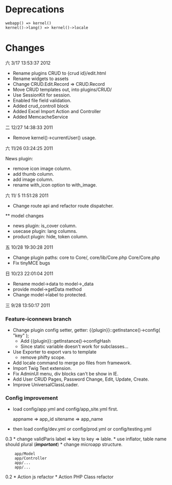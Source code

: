 
# Deprecations

    webapp() => kernel()
    kernel()->lang() => kernel()->locale

# Changes

六  3/17 13:53:37 2012

- Rename plugins CRUD to {crud id}/edit.html 
- Rename widgets to assets
- Change CRUD.Edit.Record => CRUD.Record 
- Move CRUD templates out, into plugins/CRUD/
- Use SessionKit for session.
- Enabled file field validation.
- Added crud_controll block
- Added Excel Import Action and Controller
- Added MemcacheService

二 12/27 14:38:33 2011

- Remove kernel()->currentUser() usage.

六 11/26 03:24:25 2011

News plugin:
- remove icon image column.
- add thumb column.
- add image column.
- rename with_icon option to with_image.

六 11/ 5 11:51:28 2011

- Change route api and refactor route dispatcher.

** model changes

- news plugin: is_cover column.
- usecase plugin: lang columns.
- product plugin: hide, token column.

五 10/28 19:30:28 2011

- Change plugin paths:  core to Core/,  core/lib/Core.php Core/Core.php
- Fix tinyMCE bugs

日 10/23 22:01:04 2011

- Rename model->data to model->_data
- provide model->getData method
- Change model->label to protected.

三  9/28 13:50:17 2011

### Feature-iconnews branch

- Change plugin config setter, getter: {{plugin}}::getInstance()->config( "key" );
  - Add {{plugin}}::getInstance()->configHash
  - Since static variable doesn't work for subclasses...
- Use Exporter to export vars to template
	- remove phifty scope.
- Add locale command to merge po files from framework.
- Import Twig Text extension.
- Fix AdminUI menu, div blocks can't be show in IE.
- Add User CRUD Pages, Password Change, Edit, Update, Create.
- Improve UniversalClassLoader.

### Config improvement
- load config/app.yml and config/app_site.yml first.

    appname => app_id
    sitename => app_name
    
- then load config/dev.yml or config/prod.yml or config/testing.yml


0.3
	* change validParis label => key   to key => lable.
	* use inflator, table name should plural (***important***)
	* change microapp structure.

		app/Model
		app/Controller
		app/...
		app/...

0.2
	* Action js refactor
	* Action PHP Class refactor
